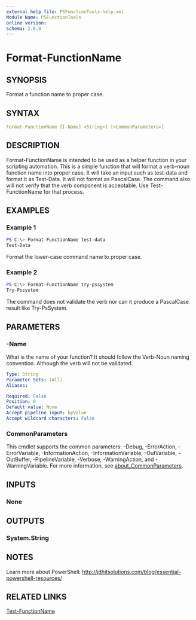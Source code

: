 ```yaml
---
external help file: PSFunctionTools-help.xml
Module Name: PSFunctionTools
online version:
schema: 2.0.0
---
```


# Format-FunctionName

## SYNOPSIS

Format a function name to proper case.

## SYNTAX

```yaml
Format-FunctionName [[-Name] <String>] [<CommonParameters>]
```

## DESCRIPTION

Format-FunctionName is intended to be used as a helper function in your scripting automation. This is a simple function that will format a verb-noun function name into proper case. It will take an input such as test-data and format it as Test-Data. It will not format as PascalCase. The command also will not verify that the verb component is acceptable. Use Test-FunctionName for that process.

## EXAMPLES

### Example 1

```powershell
PS C:\> Format-FunctionName test-data
Test-Data
```

Format the lower-case command name to proper case.

### Example 2

```powershell
PS C:\> Format-FunctionName try-pssystem
Try-Pssystem
```

The command does not validate the verb nor can it produce a PascalCase result like Try-PsSystem.

## PARAMETERS

### -Name

What is the name of your function? It should follow the Verb-Noun naming convention. Although the verb will not be validated.

```yaml
Type: String
Parameter Sets: (All)
Aliases:

Required: False
Position: 0
Default value: None
Accept pipeline input: byValue
Accept wildcard characters: False
```

### CommonParameters

This cmdlet supports the common parameters: -Debug, -ErrorAction, -ErrorVariable, -InformationAction, -InformationVariable, -OutVariable, -OutBuffer, -PipelineVariable, -Verbose, -WarningAction, and -WarningVariable. For more information, see [about_CommonParameters](http://go.microsoft.com/fwlink/?LinkID=113216).

## INPUTS

### None

## OUTPUTS

### System.String

## NOTES

Learn more about PowerShell: http://jdhitsolutions.com/blog/essential-powershell-resources/

## RELATED LINKS

[Test-FunctionName](Test-FunctionName.md)
